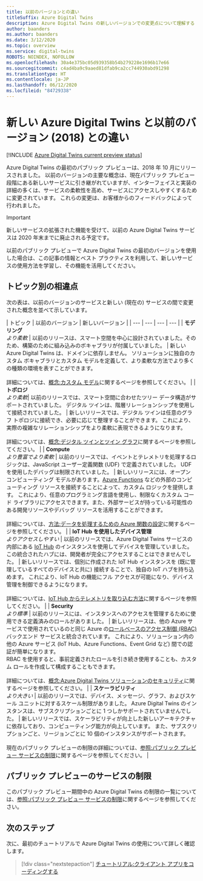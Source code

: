 ```yaml
---
title: 以前のバージョンとの違い
titleSuffix: Azure Digital Twins
description: Azure Digital Twins の新しいバージョンでの変更点について理解する
author: baanders
ms.author: baanders
ms.date: 3/12/2020
ms.topic: overview
ms.service: digital-twins
ROBOTS: NOINDEX, NOFOLLOW
ms.openlocfilehash: 30a4e375bc05d939358b54b279228e1696b17e66
ms.sourcegitcommit: c4ad4ba9c9aaed81dfab9ca2cc744930abd91298
ms.translationtype: HT
ms.contentlocale: ja-JP
ms.lasthandoff: 06/12/2020
ms.locfileid: "84729338"
---
```

# <a name="how-is-the-new-azure-digital-twins-different-from-the-previous-version-2018"></a>新しい Azure Digital Twins と以前のバージョン (2018) との違い

[!INCLUDE [Azure Digital Twins current preview status](../../includes/digital-twins-preview-status.md)]

Azure Digital Twins の最初のパブリック プレビューは、2018 年 10 月にリリースされました。 以前のバージョンの主要な概念は、現在パブリック プレビュー段階にある新しいサービスに引き継がれていますが、インターフェイスと実装の詳細の多くは、サービスの柔軟性を高め、サービスにアクセスしやすくするために変更されています。 これらの変更は、お客様からのフィードバックによって行われました。

> [!IMPORTANT]
> 新しいサービスの拡張された機能を受けて、以前の Azure Digital Twins サービスは 2020 年末までに廃止される予定です。

以前のパブリック プレビューで Azure Digital Twins の最初のバージョンを使用した場合は、この記事の情報とベスト プラクティスを利用して、新しいサービスの使用方法を学習し、その機能を活用してください。

## <a name="differences-by-topic"></a>トピック別の相違点

次の表は、以前のバージョンのサービスと新しい (現在の) サービスの間で変更された概念を並べて示しています。

| トピック | 以前のバージョン | 新しいバージョン |
| --- | --- | --- | --- |
| **モデリング**<br>*より柔軟* | 以前のリリースは、スマート空間を中心に設計されていました。そのため、構築のために組み込みのボキャブラリが付属していました。 | 新しい Azure Digital Twins は、ドメインに依存しません。 ソリューションに独自のカスタム ボキャブラリとカスタム モデルを定義して、より柔軟な方法でより多くの種類の環境を表すことができます。<br><br>詳細については、[概念:カスタム モデル](concepts-models.md)に関するページを参照してください。 |
| **トポロジ**<br>*より柔軟*| 以前のリリースでは、スマート空間に合わせたツリー データ構造がサポートされていました。 デジタル ツインは、階層リレーションシップを使用して接続されていました。 | 新しいリリースでは、デジタル ツインは任意のグラフ トポロジに接続でき、必要に応じて整理することができます。 これにより、実際の複雑なリレーションシップをより柔軟に表現できるようになります。<br><br>詳細については、[概念:デジタル ツインとツイン グラフ](concepts-twins-graph.md)に関するページを参照してください。 |
| **Compute**<br>*より豊富でより柔軟* | 以前のリリースでは、イベントとテレメトリを処理するロジックは、JavaScript ユーザー定義関数 (UDF) で定義されていました。 UDF を使用したデバッグは制限されていました。 | 新しいリリースには、オープン コンピューティング モデルがあります。[Azure Functions](../azure-functions/functions-overview.md) などの外部のコンピューティング リソースを接続することによって、カスタム ロジックを提供します。 これにより、任意のプログラミング言語を使用し、制限なくカスタム コード ライブラリにアクセスできます。また、外部サービスが持っている可能性のある開発リソースやデバッグ リソースを活用することができます。<br><br>詳細については、[方法:データを処理するための Azure 関数の設定](how-to-create-azure-function.md)に関するページを参照してください。 |
| **IoT Hub を使用したデバイス管理**<br>*よりアクセスしやすい* | 以前のリリースでは、Azure Digital Twins サービスの内部にある [IoT Hub](../iot-hub/about-iot-hub.md) のインスタンスを使用してデバイスを管理していました。 この統合されたハブには、開発者が完全にアクセスすることはできませんでした。 | 新しいリリースでは、個別に作成された IoT Hub インスタンスを (既に管理しているすべてのデバイスと共に) 接続することで、独自の IoT ハブを持ち込めます。 これにより、IoT Hub の機能にフル アクセスが可能になり、デバイス管理を制御できるようになります。<br><br>詳細については、[IoT Hub からテレメトリを取り込む方法](how-to-ingest-iot-hub-data.md)に関するページを参照してください。 |
| **Security**<br>*より標準* | 以前のリリースには、インスタンスへのアクセスを管理するために使用できる定義済みのロールがありました。 | 新しいリリースは、他の Azure サービスで使用されているのと同じ Azure の[ロールベースのアクセス制御 (RBAC)](../role-based-access-control/overview.md) バックエンド サービスと統合されています。 これにより、ソリューション内の他の Azure サービス (IoT Hub、Azure Functions、Event Grid など) 間での認証が簡単になります。<br>RBAC を使用すると、事前定義されたロールを引き続き使用することも、カスタム ロールを作成して構成することもできます。<br><br>詳細については、[概念:Azure Digital Twins ソリューションのセキュリティ](concepts-security.md)に関するページを参照してください。 |
| **スケーラビリティ**<br>*より大きい* | 以前のリリースでは、デバイス、メッセージ、グラフ、およびスケール ユニットに対するスケール制限がありました。 Azure Digital Twins のインスタンスは、サブスクリプションごとに 1 つしかサポートされていませんでした。  | 新しいリリースでは、スケーラビリティが向上した新しいアーキテクチャに依存しており、コンピューティング能力が向上しています。 また、サブスクリプションごと、リージョンごとに 10 個のインスタンスがサポートされます。<br><br>現在のパブリック プレビューの制限の詳細については、[参照:パブリック プレビュー サービスの制限](reference-service-limits.md)に関するページを参照してください。 |

## <a name="service-limits-in-public-preview"></a>パブリック プレビューのサービスの制限

このパブリック プレビュー期間中の Azure Digital Twins の制限の一覧については、[参照:パブリック プレビュー サービスの制限](reference-service-limits.md)に関するページを参照してください。

## <a name="next-steps"></a>次のステップ

次に、最初のチュートリアルで Azure Digital Twins の使用について詳しく確認します。

> [!div class="nextstepaction"]
> [チュートリアル:クライアント アプリをコーディングする](tutorial-code.md)